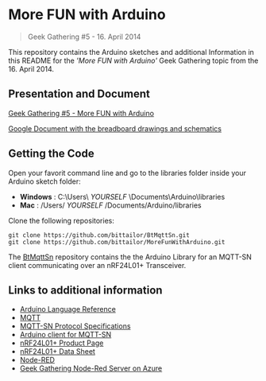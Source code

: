# More FUN with Arduino

> Geek Gathering #5 - 16. April 2014

This repository contains the Arduino sketches and additional Information in this README for the *'More FUN with Arduino'* Geek Gathering topic from the 16. April 2014.

## Presentation and Document
[Geek Gathering #5 - More FUN with Arduino](http://prezi.com/iowlk3rxn1g5/geek-gathering-5-more-fun-with-arduino)


[Google Document with the breadboard drawings and schematics](https://docs.google.com/document/d/1kzxuJP_m7fvpy7VAydRGzMWmVV2Bex1SI62rvAb5B6g/edit?usp=sharing)

## Getting the Code

Open your favorit command line and go to the libraries folder inside your Arduino sketch folder:

 * **Windows** : C:\Users\ _YOURSELF_ \Documents\Arduino\libraries
 * **Mac**     : /Users/ _YOURSELF_ /Documents/Arduino/libraries

Clone the following repositories:

```Shell
git clone https://github.com/bittailor/BtMqttSn.git
git clone https://github.com/bittailor/MoreFunWithArduino.git
```

The [BtMqttSn](https://github.com/bittailor/BtMqttSn) repository contains the the Arduino Library for an MQTT-SN client communicating over an nRF24L01+ Transceiver.

## Links to additional information

 * [Arduino Language Reference](http://arduino.cc/en/Reference/HomePage)
 * [MQTT](http://mqtt.org/)
 * [MQTT-SN Protocol Specifications](http://mqtt.org/new/wp-content/uploads/2009/06/MQTT-SN_spec_v1.2.pdf)
 * [Arduino client for MQTT-SN](https://github.com/bittailor/BtMqttSn)
 * [nRF24L01+ Product Page](http://www.nordicsemi.com/eng/Products/2.4GHz-RF/nRF24L01P)
 * [nRF24L01+ Data Sheet](http://www.nordicsemi.com/eng/content/download/2726/34069/file/nRF24L01P_Product_Specification_1_0.pdf)  
 * [Node-RED](http://nodered.org/)
 * [Geek Gathering Node-Red Server on Azure](http://geekgathering.cloudapp.net)
